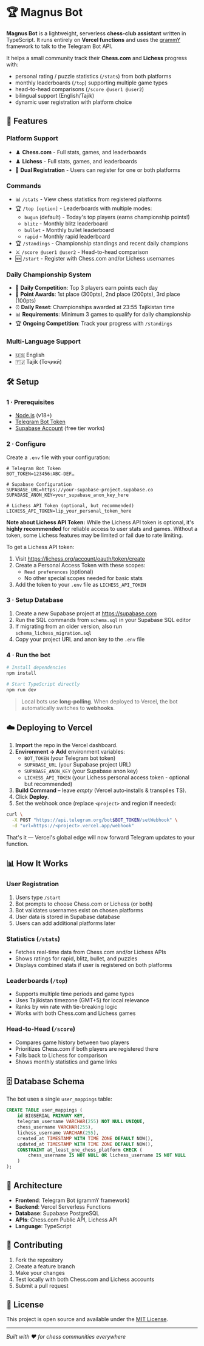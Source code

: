 # 🏆 Magnus Bot

**Magnus Bot** is a lightweight, serverless **chess-club assistant** written in TypeScript. It runs entirely on **Vercel functions** and uses the [grammY](https://grammy.dev/) framework to talk to the Telegram Bot API.

It helps a small community track their **Chess.com** and **Lichess** progress with:

* personal rating / puzzle statistics (`/stats`) from both platforms
* monthly leaderboards (`/top`) supporting multiple game types  
* head-to-head comparisons (`/score @user1 @user2`)
* bilingual support (English/Tajik)
* dynamic user registration with platform choice

## 🚀 Features

### Platform Support
- ♟️ **Chess.com** - Full stats, games, and leaderboards
- ♟️ **Lichess** - Full stats, games, and leaderboards  
- 🔄 **Dual Registration** - Users can register for one or both platforms

### Commands
- 📊 `/stats` - View chess statistics from registered platforms
- 🏆 `/top [option]` - Leaderboards with multiple modes:
  - `bugun` (default) - Today's top players (earns championship points!)
  - `blitz` - Monthly blitz leaderboard
  - `bullet` - Monthly bullet leaderboard  
  - `rapid` - Monthly rapid leaderboard
- 🏆 `/standings` - Championship standings and recent daily champions
- ⚔️ `/score @user1 @user2` - Head-to-head comparison
- 🆕 `/start` - Register with Chess.com and/or Lichess usernames

### Daily Championship System
- 🥇 **Daily Competition**: Top 3 players earn points each day
- 🎯 **Point Awards**: 1st place (300pts), 2nd place (200pts), 3rd place (100pts)
- ⏰ **Daily Reset**: Championships awarded at 23:55 Tajikistan time
- 📊 **Requirements**: Minimum 3 games to qualify for daily championship
- 🏆 **Ongoing Competition**: Track your progress with `/standings`

### Multi-Language Support
- 🇺🇸 English
- 🇹🇯 Tajik (Тоҷикӣ)

## 🛠️ Setup

### 1 · Prerequisites

- [Node.js](https://nodejs.org/) (v18+)
- [Telegram Bot Token](https://core.telegram.org/bots#3-how-do-i-create-a-bot)
- [Supabase Account](https://supabase.com/) (free tier works)

### 2 · Configure

Create a `.env` file with your configuration:

```env
# Telegram Bot Token
BOT_TOKEN=123456:ABC‑DEF…

# Supabase Configuration
SUPABASE_URL=https://your-supabase-project.supabase.co
SUPABASE_ANON_KEY=your_supabase_anon_key_here

# Lichess API Token (optional, but recommended)
LICHESS_API_TOKEN=lip_your_personal_token_here
```

**Note about Lichess API Token:**
While the Lichess API token is optional, it's **highly recommended** for reliable access to user stats and games. Without a token, some Lichess features may be limited or fail due to rate limiting.

To get a Lichess API token:
1. Visit https://lichess.org/account/oauth/token/create
2. Create a Personal Access Token with these scopes:
   - `Read preferences` (optional)
   - No other special scopes needed for basic stats
3. Add the token to your `.env` file as `LICHESS_API_TOKEN`

### 3 · Setup Database

1. Create a new Supabase project at https://supabase.com
2. Run the SQL commands from `schema.sql` in your Supabase SQL editor
3. If migrating from an older version, also run `schema_lichess_migration.sql`
4. Copy your project URL and anon key to the `.env` file

### 4 · Run the bot

```bash
# Install dependencies
npm install

# Start TypeScript directly
npm run dev
```

> Local bots use **long‑polling**. When deployed to Vercel, the bot automatically switches to **webhooks**.

## ☁️ Deploying to Vercel

1. **Import** the repo in the Vercel dashboard.
2. **Environment → Add** environment variables:
   - `BOT_TOKEN` (your Telegram bot token)
   - `SUPABASE_URL` (your Supabase project URL)
   - `SUPABASE_ANON_KEY` (your Supabase anon key)
   - `LICHESS_API_TOKEN` (your Lichess personal access token - optional but recommended)
3. **Build Command** – leave *empty* (Vercel auto‑installs & transpiles TS).
4. Click **Deploy**.
5. Set the webhook once (replace `<project>` and region if needed):

```bash
curl \
  -X POST "https://api.telegram.org/bot$BOT_TOKEN/setWebhook" \
  -d "url=https://<project>.vercel.app/webhook"
```

That's it — Vercel's global edge will now forward Telegram updates to your function.

## 📊 How It Works

### User Registration
1. Users type `/start`
2. Bot prompts to choose Chess.com or Lichess (or both)
3. Bot validates usernames exist on chosen platforms
4. User data is stored in Supabase database
5. Users can add additional platforms later

### Statistics (`/stats`)
- Fetches real-time data from Chess.com and/or Lichess APIs
- Shows ratings for rapid, blitz, bullet, and puzzles
- Displays combined stats if user is registered on both platforms

### Leaderboards (`/top`)
- Supports multiple time periods and game types
- Uses Tajikistan timezone (GMT+5) for local relevance
- Ranks by win rate with tie-breaking logic
- Works with both Chess.com and Lichess games

### Head-to-Head (`/score`)
- Compares game history between two players
- Prioritizes Chess.com if both players are registered there
- Falls back to Lichess for comparison
- Shows monthly statistics and game links

## 🗄️ Database Schema

The bot uses a single `user_mappings` table:

```sql
CREATE TABLE user_mappings (
    id BIGSERIAL PRIMARY KEY,
    telegram_username VARCHAR(255) NOT NULL UNIQUE,
    chess_username VARCHAR(255),
    lichess_username VARCHAR(255),
    created_at TIMESTAMP WITH TIME ZONE DEFAULT NOW(),
    updated_at TIMESTAMP WITH TIME ZONE DEFAULT NOW(),
    CONSTRAINT at_least_one_chess_platform CHECK (
        chess_username IS NOT NULL OR lichess_username IS NOT NULL
    )
);
```

## 🎯 Architecture

- **Frontend**: Telegram Bot (grammY framework)
- **Backend**: Vercel Serverless Functions
- **Database**: Supabase PostgreSQL
- **APIs**: Chess.com Public API, Lichess API
- **Language**: TypeScript

## 🤝 Contributing

1. Fork the repository
2. Create a feature branch
3. Make your changes
4. Test locally with both Chess.com and Lichess accounts
5. Submit a pull request

## 📝 License

This project is open source and available under the [MIT License](LICENSE).

---

*Built with ❤️ for chess communities everywhere*
